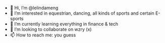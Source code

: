 - 👋 Hi, I’m @lelindameng
- 👀 I’m interested in equestrian, dancing, all kinds of sports and certain E-sports
- 🌱 I’m currently learning everything in finance & tech
- 💞️ I’m looking to collaborate on wzry (x)
- 📫 How to reach me: you guess

<!---
lelindameng/lelindameng is a ✨ special ✨ repository because its `README.md` (this file) appears on your GitHub profile.
You can click the Preview link to take a look at your changes.
--->
